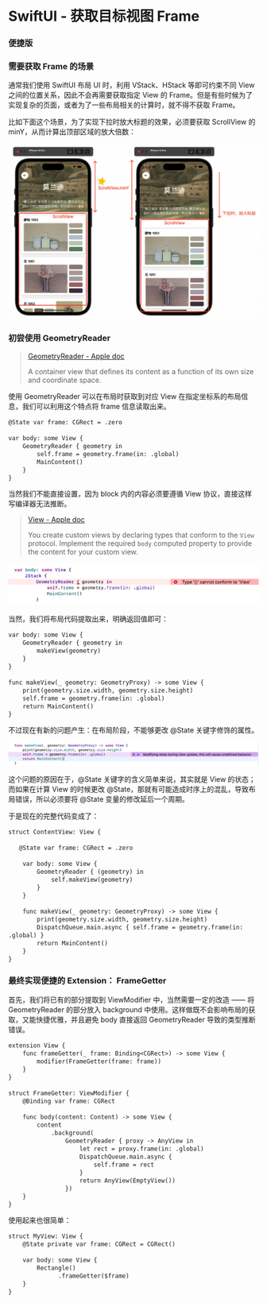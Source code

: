 # SwiftUI - 获取目标视图 Frame

### 便捷版





### 需要获取 Frame 的场景

通常我们使用 SwiftUI 布局 UI 时，利用 VStack、HStack 等即可约束不同 View 之间的位置关系，因此不会再需要获取指定 View 的 Frame。但是有些时候为了实现复杂的页面，或者为了一些布局相关的计算时，就不得不获取 Frame。

比如下面这个场景，为了实现下拉时放大标题的效果，必须要获取 ScrollView 的 minY，从而计算出顶部区域的放大倍数：

![shot_209](../../backups/FrameGetter/shot_209.png)



### 初尝使用 GeometryReader

> [GeometryReader - Apple doc](https://developer.apple.com/documentation/swiftui/geometryreader)
>
> A container view that defines its content as a function of its own size and coordinate space.

使用 GeometryReader 可以在布局时获取到对应 View 在指定坐标系的布局信息，我们可以利用这个特点将 frame 信息读取出来。

```SwiftUI
@State var frame: CGRect = .zero

var body: some View {
    GeometryReader { geometry in
        self.frame = geometry.frame(in: .global)
        MainContent()
    }
}
```

当然我们不能直接设置，因为 block 内的内容必须要遵循 View 协议，直接这样写编译器无法推断。

> [View - Apple doc](https://developer.apple.com/documentation/swiftui/view)
>
> You create custom views by declaring types that conform to the `View` protocol. Implement the required `body` computed property to provide the content for your custom view.

![shot_210](../../backups/FrameGetter/shot_210.png)

当然，我们将布局代码提取出来，明确返回值即可：

```swiftUI
var body: some View {
    GeometryReader { geometry in
        makeView(geometry)
    }
}

func makeView(_ geometry: GeometryProxy) -> some View {
    print(geometry.size.width, geometry.size.height)
    self.frame = geometry.frame(in: .global)
    return MainContent()
}
```

不过现在有新的问题产生：在布局阶段，不能够更改 @State 关键字修饰的属性。

![shot_211](../../backups/FrameGetter/shot_211.png)

这个问题的原因在于，@State 关键字的含义简单来说，其实就是 View 的状态；而如果在计算 View 的时候更改 @State，那就有可能造成时序上的混乱，导致布局错误，所以必须要将 @State 变量的修改延后一个周期。

于是现在的完整代码变成了：

```swiftUI
struct ContentView: View {
    
   @State var frame: CGRect = .zero
    
    var body: some View {
        GeometryReader { (geometry) in
            self.makeView(geometry)
        }
    }
    
    func makeView(_ geometry: GeometryProxy) -> some View {
        print(geometry.size.width, geometry.size.height)
        DispatchQueue.main.async { self.frame = geometry.frame(in: .global) }
        return MainContent()
    }
}
```



### 最终实现便捷的 Extension： FrameGetter

首先，我们将已有的部分提取到 ViewModifier 中，当然需要一定的改造 —— 将 GeometryReader 的部分放入 background 中使用。这样做既不会影响布局的获取，又能快捷优雅，并且避免 body 直接返回 GeometryReader 导致的类型推断错误。

```SwiftUI
extension View {
    func frameGetter(_ frame: Binding<CGRect>) -> some View {
        modifier(FrameGetter(frame: frame))
    }
}

struct FrameGetter: ViewModifier {
    @Binding var frame: CGRect
    
    func body(content: Content) -> some View {
        content
            .background(
                GeometryReader { proxy -> AnyView in
                    let rect = proxy.frame(in: .global)
                    DispatchQueue.main.async {
                        self.frame = rect
                    }
                    return AnyView(EmptyView())
                })
    }
}
```

使用起来也很简单：

```SwiftUI
struct MyView: View {
    @State private var frame: CGRect = CGRect()

    var body: some View {
        Rectangle()
		      .frameGetter($frame)
    }
}
```





























